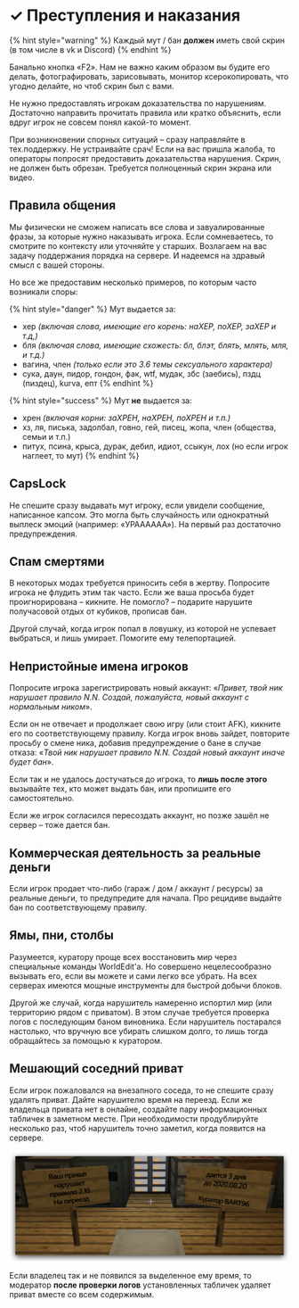 # ✓ Преступления и наказания

{% hint style="warning" %}
Каждый мут / бан **должен** иметь свой скрин \(в том числе в vk и Discord\)
{% endhint %}

Банально кнопка «F2». Нам не важно каким образом вы будите его делать, фотографировать, зарисовывать, монитор ксерокопировать, что угодно делайте, но чтоб скрин был с вами.

Не нужно предоставлять игрокам доказательства по нарушениям. Достаточно направить прочитать правила или кратко объяснить, если вдруг игрок не совсем понял какой-то момент. 

При возникновении спорных ситуаций – сразу направляйте в тех.поддержку. Не устраивайте срач! Если на вас пришла жалоба, то операторы попросят предоставить доказательства нарушения. Скрин, не должен быть обрезан. Требуется полноценный скрин экрана или видео.

## Правила общения

Мы физически не сможем написать все слова и завуалированные фразы, за которые нужно наказывать игрока. Если сомневаетесь, то смотрите по контексту или уточняйте у старших. Возлагаем на вас задачу поддержания порядка на сервере. И надеемся на здравый смысл с вашей стороны.

Но все же предоставим несколько примеров, по которым часто возникали споры:

{% hint style="danger" %}
Мут выдается за:

* хер _\(включая слова, имеющие его корень: наХЕР, поХЕР, заХЕР и т.д,\)_
* бля _\(включая слова, имеющие схожесть: бл, блэт, блять, млять, мля, и т.д.\)_
* вагина, член _\(только если это 3.6 темы сексуального характера\)_
* сука, даун, пидор, гондон, фак, wtf, мудак, збс \(заебись\), пздц \(пиздец\), kurva, епт
{% endhint %}

{% hint style="success" %}
Мут **не** выдается за:

* xрен _\(включая корни: заХРЕН, наХРЕН, поХРЕН и т.п.\)_
* хз, ля, писька, задолбал, говно, гей, писец, жопа, член \(общества, семьи и т.п.\)
* питух, псина, крыса, дурак, дебил, идиот, ссыкун, лох \(но если игрок наглеет, то мут\)
{% endhint %}

## CapsLock

Не спешите сразу выдавать мут игроку, если увидели сообщение, написанное капсом. Это могла быть случайность или однократный выплеск эмоций \(например: «УРАААААА»\). На первый раз достаточно предупреждения.

## Спам смертями

В некоторых модах требуется приносить себя в жертву. Попросите игрока не флудить этим так часто. Если же ваша просьба будет проигнорирована – кикните. Не помогло? – подарите нарушите получасовой отдых от кубиков, прописав бан.

Другой случай, когда игрок попал в ловушку, из которой не успевает выбраться, и лишь умирает. Помогите ему телепортацией.

## Непристойные имена игроков

Попросите игрока зарегистрировать новый аккаунт: «_Привет, твой ник нарушает правило N.N. Создай, пожалуйста, новый аккаунт с нормальным ником_».

Если он не отвечает и продолжает свою игру \(или стоит AFK\), кикните его по соответствующему правилу. Когда игрок вновь зайдет, повторите просьбу о смене ника, добавив предупреждение о бане в случае отказа: «_Твой ник нарушает правило N.N. Создай новый аккаунт иначе будет бан_».

Если так и не удалось достучаться до игрока, то **лишь после этого** вызывайте тех, кто может выдать бан, или пропишите его самостоятельно.

Если же игрок согласился пересоздать аккаунт, но позже зашёл не сервер – тоже дается бан.

## Коммерческая деятельность за реальные деньги

Если игрок продает что-либо \(гараж / дом / аккаунт / ресурсы\) за реальные деньги, то предупредите для начала. Про рецидиве выдайте бан по соответствующему правилу.

## Ямы, пни, столбы

Разумеется, куратору проще всех восстановить мир через специальные команды WorldEdit'а. Но совершено нецелесообразно вызывать его, если вы можете и сами легко все убрать. На всех серверах имеются мощные инструменты для быстрой добычи блоков.

Другой же случай, когда нарушитель намеренно испортил мир \(или территорию рядом с приватом\). В этом случае требуется проверка логов с последующим баном виновника. Если нарушитель постарался настолько, что вручную все убирать слишком долго, то лишь тогда обращайтесь за помощью к куратором.

## Мешающий соседний приват

Если игрок пожаловался на внезапного соседа, то не спешите сразу удалять приват. Дайте нарушителю время на переезд. Если же владельца привата нет в онлайне, создайте пару информационных табличек в заметном месте. При необходимости продублируйте несколько раз, чтоб нарушитель точно заметил, когда появится на сервере.

![&#x412;&#x430;&#x448; &#x43F;&#x440;&#x438;&#x432;&#x430;&#x442; &#x43D;&#x430;&#x440;&#x443;&#x448;&#x430;&#x435;&#x442; &#x43F;&#x440;&#x430;&#x432;&#x438;&#x43B;&#x43E; 2.10. &#x41D;&#x430; &#x43F;&#x435;&#x440;&#x435;&#x435;&#x437;&#x434; &#x434;&#x430;&#x435;&#x442;&#x441;&#x44F; 3 &#x434;&#x43D;&#x44F; &#x434;&#x43E; 2020.08.20. &#x41C;&#x43B;.&#x43C;&#x43E;&#x434;&#x435;&#x440;&#x430;&#x442;&#x43E;&#x440; BART96](../.gitbook/assets/image%20%284%29.png)

Если владелец так и не появился за выделенное ему время, то модератор **после проверки логов** установленных табличек удаляет приват вместе со всем содержимым.

